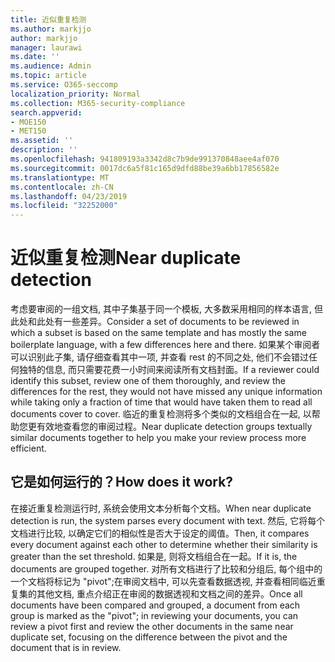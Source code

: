 ```yaml
---
title: 近似重复检测
ms.author: markjjo
author: markjjo
manager: laurawi
ms.date: ''
ms.audience: Admin
ms.topic: article
ms.service: O365-seccomp
localization_priority: Normal
ms.collection: M365-security-compliance
search.appverid:
- MOE150
- MET150
ms.assetid: ''
description: ''
ms.openlocfilehash: 941809193a3342d8c7b9de991370848aee4af070
ms.sourcegitcommit: 0017dc6a5f81c165d9dfd88be39a6bb17856582e
ms.translationtype: MT
ms.contentlocale: zh-CN
ms.lasthandoff: 04/23/2019
ms.locfileid: "32252000"
---
```

# <a name="near-duplicate-detection"></a><span data-ttu-id="b004f-102">近似重复检测</span><span class="sxs-lookup"><span data-stu-id="b004f-102">Near duplicate detection</span></span>

<span data-ttu-id="b004f-103">考虑要审阅的一组文档, 其中子集基于同一个模板, 大多数采用相同的样本语言, 但此处和此处有一些差异。</span><span class="sxs-lookup"><span data-stu-id="b004f-103">Consider a set of documents to be reviewed in which a subset is based on the same template and has mostly the same boilerplate language, with a few differences here and there.</span></span> <span data-ttu-id="b004f-104">如果某个审阅者可以识别此子集, 请仔细查看其中一项, 并查看 rest 的不同之处, 他们不会错过任何独特的信息, 而只需要花费一小时间来阅读所有文档封面。</span><span class="sxs-lookup"><span data-stu-id="b004f-104">If a reviewer could identify this subset, review one of them thoroughly, and review the differences for the rest, they would not have missed any unique information while taking only a fraction of time that would have taken them to read all documents cover to cover.</span></span> <span data-ttu-id="b004f-105">临近的重复检测将多个类似的文档组合在一起, 以帮助您更有效地查看您的审阅过程。</span><span class="sxs-lookup"><span data-stu-id="b004f-105">Near duplicate detection groups textually similar documents together to help you make your review process more efficient.</span></span>

## <a name="how-does-it-work"></a><span data-ttu-id="b004f-106">它是如何运行的？</span><span class="sxs-lookup"><span data-stu-id="b004f-106">How does it work?</span></span>

<span data-ttu-id="b004f-107">在接近重复检测运行时, 系统会使用文本分析每个文档。</span><span class="sxs-lookup"><span data-stu-id="b004f-107">When near duplicate detection is run, the system parses every document with text.</span></span> <span data-ttu-id="b004f-108">然后, 它将每个文档进行比较, 以确定它们的相似性是否大于设定的阈值。</span><span class="sxs-lookup"><span data-stu-id="b004f-108">Then, it compares every document against each other to determine whether their similarity is greater than the set threshold.</span></span> <span data-ttu-id="b004f-109">如果是, 则将文档组合在一起。</span><span class="sxs-lookup"><span data-stu-id="b004f-109">If it is, the documents are grouped together.</span></span> <span data-ttu-id="b004f-110">对所有文档进行了比较和分组后, 每个组中的一个文档将标记为 "pivot";在审阅文档中, 可以先查看数据透视, 并查看相同临近重复集的其他文档, 重点介绍正在审阅的数据透视和文档之间的差异。</span><span class="sxs-lookup"><span data-stu-id="b004f-110">Once all documents have been compared and grouped, a document from each group is marked as the "pivot"; in reviewing your documents, you can review a pivot first and review the other documents in the same near duplicate set, focusing on the difference between the pivot and the document that is in review.</span></span>